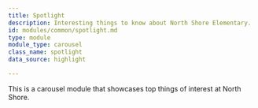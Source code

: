 ```yaml
---
title: Spotlight
description: Interesting things to know about North Shore Elementary.
id: modules/common/spotlight.md
type: module
module_type: carousel
class_name: spotlight
data_source: highlight

---
```

This is a carousel module that showcases top things of interest at North Shore.